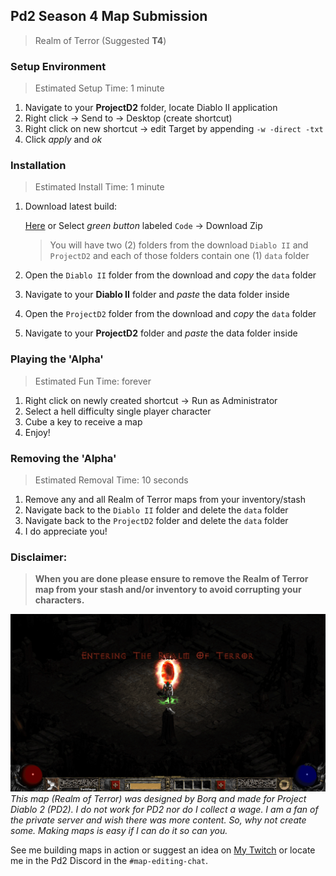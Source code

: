 ## Pd2 Season 4 Map Submission
> Realm of Terror (Suggested **T4**)

### Setup Environment
> Estimated Setup Time: 1 minute
1. Navigate to your **ProjectD2** folder, locate Diablo II application
2. Right click → Send to → Desktop (create shortcut)
3. Right click on new shortcut → edit Target by appending `-w -direct -txt`
4. Click *apply* and *ok*

### Installation
> Estimated Install Time: 1 minute
1. Download latest build:
   
   [Here](https://github.com/B0rq/realm-of-terror/archive/refs/heads/main.zip) or Select *green button* labeled `Code` → Download Zip
   
   > You will have two (2) folders from the download `Diablo II` and `ProjectD2` and each of those folders contain one (1) `data` folder
2. Open the `Diablo II` folder from the download and *copy* the `data` folder
3. Navigate to your **Diablo II** folder and *paste* the data folder inside
4. Open the `ProjectD2` folder from the download and *copy* the `data` folder
5. Navigate to your **ProjectD2** folder and *paste* the data folder inside

### Playing the 'Alpha'
> Estimated Fun Time: forever
1. Right click on newly created shortcut → Run as Administrator
2. Select a hell difficulty single player character
3. Cube a key to receive a map
4. Enjoy!

### Removing the 'Alpha'
> Estimated Removal Time: 10 seconds
1. Remove any and all Realm of Terror maps from your inventory/stash
2. Navigate back to the `Diablo II` folder and delete the `data` folder
3. Navigate back to the `ProjectD2` folder and delete the `data` folder
4. I do appreciate you!

### Disclaimer:
> **When you are done please ensure to remove the Realm of Terror map from your stash and/or inventory to avoid corrupting your characters.**

![Realm of Terror Screenshot](https://github.com/B0rq/realm-of-terror/blob/main/map-entrance.png?raw=true "Map Entrance")
_This map (Realm of Terror) was designed by Borq and made for Project Diablo 2 (PD2). I do not work for PD2 nor do I collect a wage. I am a fan of the private server and wish there was more content. So, why not create some. Making maps is easy if I can do it so can you._

See me building maps in action or suggest an idea on [My Twitch](https://www.twitch.tv/b0rq) or locate me in the Pd2 Discord in the `#map-editing-chat`.

